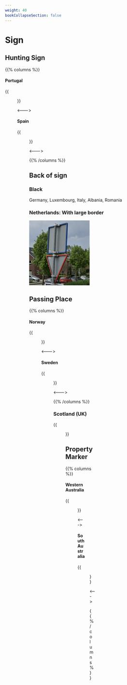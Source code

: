 ```yaml
---
weight: 40
bookCollapseSection: false
---
```


# Sign

## Hunting Sign

{{% columns %}}

#### Portugal

{{<figure src="hunting-pt.png" caption="diamond or rectangle" class="img-md" >}}

<--->

#### Spain

{{<figure src="hunting-es.png" caption="black and white" class="img-md" >}}

<--->

{{% /columns %}}

## Back of sign

### Black

Germany, Luxembourg, Italy, Albania, Romania

### Netherlands: With large border

<img src="sign-back-nl.png" width="200px">

## Passing Place

{{% columns %}}

#### Norway

{{<figure src="passing-no.png" caption="" class="img-md" >}}

<--->

#### Sweden

{{<figure src="passing-se.png" caption="" class="img-md" >}}

<--->

{{% /columns %}}

### Scotland (UK)

{{<figure src="passing-scotland.png" caption="" class="img-md" >}}

## Property Marker

{{% columns %}}

#### Western Australia

{{<figure src="prop-wa.png" caption="green marker" class="img-md" >}}

<--->

#### South Australia

{{<figure src="prop-sa.png" caption="white marker" class="img-md" >}}

<--->

{{% /columns %}}
